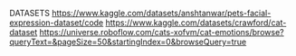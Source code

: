 DATASETS
https://www.kaggle.com/datasets/anshtanwar/pets-facial-expression-dataset/code
https://www.kaggle.com/datasets/crawford/cat-dataset
https://universe.roboflow.com/cats-xofvm/cat-emotions/browse?queryText=&pageSize=50&startingIndex=0&browseQuery=true
